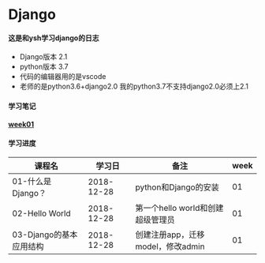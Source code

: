# Django
#### 这是和ysh学习django的日志

- Django版本 2.1
- python版本 3.7
- 代码的编辑器用的是vscode
- 老师的是python3.6+django2.0 我的python3.7不支持django2.0必须上2.1

#### 学习笔记

[**week01**](./studyreport/week01.md)

#### 学习进度

| 课程名                  | 学习日     | 备注                              | week |
| ----------------------- | ---------- | --------------------------------- | ---- |
| 01-什么是Django？       | 2018-12-28 | python和Django的安装              | 01   |
| 02-Hello World          | 2018-12-28 | 第一个hello world和创建超级管理员 | 01   |
| 03-Django的基本应用结构 | 2018-12-28 | 创建注册app，迁移model，修改admin | 01   |

